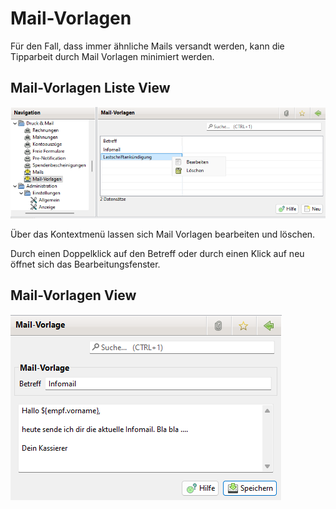 # Mail-Vorlagen

Für den Fall, dass immer ähnliche Mails versandt werden, kann die Tipparbeit durch Mail Vorlagen minimiert werden.

## Mail-Vorlagen Liste View

![](img/MailVorlagenListeView.png)

Über das Kontextmenü lassen sich Mail Vorlagen bearbeiten und löschen.

Durch einen Doppelklick auf den Betreff oder durch einen Klick auf neu öffnet sich das Bearbeitungsfenster.

## Mail-Vorlagen View

![](img/MailVorlagenView.png)
 